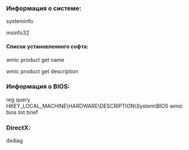### Информация о системе:
systeminfo

msinfo32
#### Список установленного софта:
wmic product get name

wmic product get description

### Информация о BIOS:
reg query HKEY_LOCAL_MACHINE\HARDWARE\DESCRIPTION\System\BIOS
wmic bios list brief

### DirectX:
dxdiag


